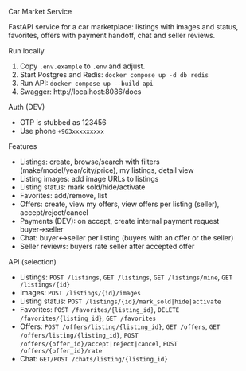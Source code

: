 Car Market Service

FastAPI service for a car marketplace: listings with images and status, favorites, offers with payment handoff, chat and seller reviews.

Run locally
1) Copy `.env.example` to `.env` and adjust.
2) Start Postgres and Redis: `docker compose up -d db redis`
3) Run API: `docker compose up --build api`
4) Swagger: http://localhost:8086/docs

Auth (DEV)
- OTP is stubbed as 123456
- Use phone `+963xxxxxxxxx`

Features
- Listings: create, browse/search with filters (make/model/year/city/price), my listings, detail view
- Listing images: add image URLs to listings
- Listing status: mark sold/hide/activate
- Favorites: add/remove, list
- Offers: create, view my offers, view offers per listing (seller), accept/reject/cancel
- Payments (DEV): on accept, create internal payment request buyer→seller
- Chat: buyer↔seller per listing (buyers with an offer or the seller)
- Seller reviews: buyers rate seller after accepted offer

API (selection)
- Listings: `POST /listings`, `GET /listings`, `GET /listings/mine`, `GET /listings/{id}`
- Images: `POST /listings/{id}/images`
- Listing status: `POST /listings/{id}/mark_sold|hide|activate`
- Favorites: `POST /favorites/{listing_id}`, `DELETE /favorites/{listing_id}`, `GET /favorites`
- Offers: `POST /offers/listing/{listing_id}`, `GET /offers`, `GET /offers/listing/{listing_id}`, `POST /offers/{offer_id}/accept|reject|cancel`, `POST /offers/{offer_id}/rate`
- Chat: `GET/POST /chats/listing/{listing_id}`

